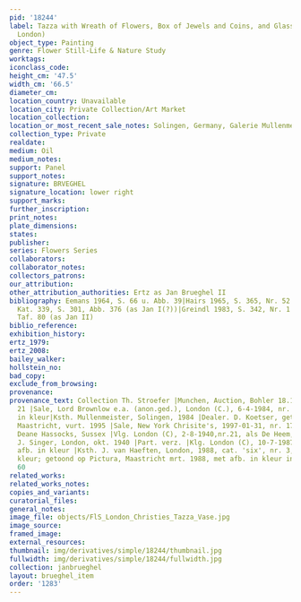 ```yaml
---
pid: '18244'
label: Tazza with Wreath of Flowers, Box of Jewels and Coins, and Glass Vase (Christie's,
  London)
object_type: Painting
genre: Flower Still-Life & Nature Study
worktags:
iconclass_code:
height_cm: '47.5'
width_cm: '66.5'
diameter_cm:
location_country: Unavailable
location_city: Private Collection/Art Market
location_collection:
location_or_most_recent_sale_notes: Solingen, Germany, Galerie Mullenmeister
collection_type: Private
realdate:
medium: Oil
medium_notes:
support: Panel
support_notes:
signature: BRVEGHEL
signature_location: lower right
support_marks:
further_inscription:
print_notes:
plate_dimensions:
states:
publisher:
series: Flowers Series
collaborators:
collaborator_notes:
collectors_patrons:
our_attribution:
other_attribution_authorities: Ertz as Jan Brueghel II
bibliography: Eemans 1964, S. 66 u. Abb. 39|Hairs 1965, S. 365, Nr. 52|Ertz 1979,
  Kat. 339, S. 301, Abb. 376 (as Jan I(?))|Greindl 1983, S. 342, Nr. 1 Abb. S. 51.
  Taf. 80 (as Jan II)
biblio_reference:
exhibition_history:
ertz_1979:
ertz_2008:
bailey_walker:
hollstein_no:
bad_copy:
exclude_from_browsing:
provenance:
provenance_text: Collection Th. Stroefer |Munchen, Auction, Bohler 18.10.1937, Nr.
  21 |Sale, Lord Brownlow e.a. (anon.ged.), London (C.), 6-4-1984, nr. 36, met afb.
  in kleur|Ksth. Mullenmeister, Solingen, 1984 |Dealer. D. Koetser, getoond op TEFAF,
  Maastricht, vurt. 1995 |Sale, New York Chrisite's, 1997-01-31, nr. 17 |Verz. Col.
  Deane Hassocks, Sussex |Vlg. London (C), 2-8-1940,nr.21, als De Heem, aan Katz |Ksth.
  J. Singer, London, okt. 1940 |Part. verz. |Klg. London (C), 10-7-1987, nr. 49, met
  afb. in kleur |Ksth. J. van Haeften, London, 1988, cat. 'six', nr. 3, met afb. in
  kleur; getoond op Pictura, Maastricht mrt. 1988, met afb. in kleur in cat., blz.
  60
related_works:
related_works_notes:
copies_and_variants:
curatorial_files:
general_notes:
image_file: objects/FlS_London_Christies_Tazza_Vase.jpg
image_source:
framed_image:
external_resources:
thumbnail: img/derivatives/simple/18244/thumbnail.jpg
fullwidth: img/derivatives/simple/18244/fullwidth.jpg
collection: janbrueghel
layout: brueghel_item
order: '1283'
---
```

